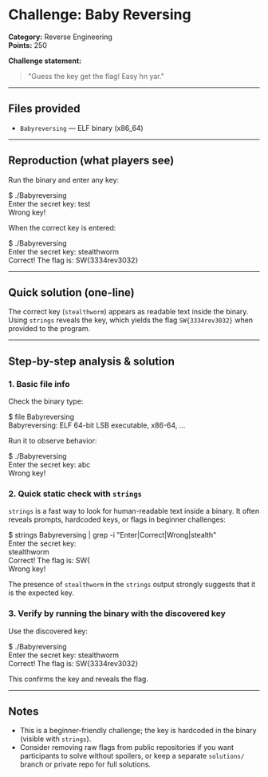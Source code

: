 # Challenge: Baby Reversing
**Category:** Reverse Engineering  
**Points:** 250  

**Challenge statement:**  
> "Guess the key get the flag! Easy hn yar."

---

## Files provided
- `Babyreversing` — ELF binary (x86_64)

---

## Reproduction (what players see)
Run the binary and enter any key:

$ ./Babyreversing  
Enter the secret key: test  
Wrong key!  

When the correct key is entered:

$ ./Babyreversing  
Enter the secret key: stealthworm  
Correct! The flag is: SW{3334rev3032}  

---

## Quick solution (one-line)
The correct key (`stealthworm`) appears as readable text inside the binary. Using `strings` reveals the key, which yields the flag `SW{3334rev3032}` when provided to the program.

---

## Step-by-step analysis & solution

### 1. Basic file info
Check the binary type:

$ file Babyreversing  
Babyreversing: ELF 64-bit LSB executable, x86-64, ...  

Run it to observe behavior:

$ ./Babyreversing  
Enter the secret key: abc  
Wrong key!  

### 2. Quick static check with `strings`
`strings` is a fast way to look for human-readable text inside a binary. It often reveals prompts, hardcoded keys, or flags in beginner challenges:

$ strings Babyreversing | grep -i "Enter\|Correct\|Wrong\|stealth"  
Enter the secret key:  
stealthworm  
Correct! The flag is: SW{  
Wrong key!  

The presence of `stealthworm` in the `strings` output strongly suggests that it is the expected key.

### 3. Verify by running the binary with the discovered key
Use the discovered key:

$ ./Babyreversing  
Enter the secret key: stealthworm  
Correct! The flag is: SW{3334rev3032}  

This confirms the key and reveals the flag.

---

## Notes
- This is a beginner-friendly challenge; the key is hardcoded in the binary (visible with `strings`).  
- Consider removing raw flags from public repositories if you want participants to solve without spoilers, or keep a separate `solutions/` branch or private repo for full solutions.
